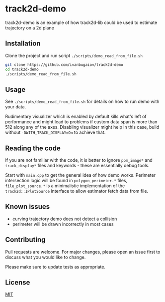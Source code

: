 # track2d-demo

track2d-demo is an example of how track2d-lib could be used to estimate trajectory on a 2d plane

## Installation

Clone the project and run script `./scripts/demo_read_from_file.sh`

```bash
git clone https://github.com/ivanbugaiov/track2d-demo
cd track2d-demo
./scripts/demo_read_from_file.sh
```

## Usage

See `./scripts/demo_read_from_file.sh` for details on how to run demo with your data.

Rudimentary visualizer which is enabled by default kills what's left of performance and might lead to problems if custom data span is more than 512 along any of the axes. Disabling visualizer might help in this case, build without `-DWITH_TRACK_DISPLAY=On` to achieve that.

## Reading the code

If you are not familiar with the code, it is better to ignore `ppm_image*` and `track_display*` files and keywords - these are essentially debug tools. 

Start with `main.cpp` to get the general idea of how demo works. Perimeter intersection logic will be found in `polygon_perimeter.*` files, `file_plot_source.*` is a minimalistic implementation of the `track2d::IPlotSource` interface to allow estimator fetch data from file. 

## Known issues

* curving trajectory demo does not detect a collision
* perimeter will be drawn incorrectly in most cases

## Contributing

Pull requests are welcome. For major changes, please open an issue first
to discuss what you would like to change.

Please make sure to update tests as appropriate.

## License

[MIT](https://choosealicense.com/licenses/mit/)
